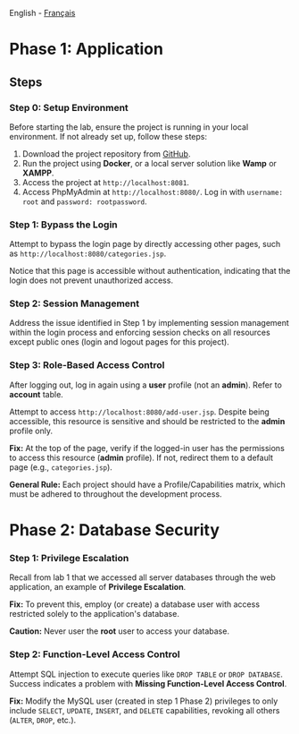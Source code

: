 English - [Français](https://github.com/nasri-lab/security-jsp/blob/main/labs/lab2-fr.md)

# Phase 1: Application 

## Steps

### Step 0: Setup Environment

Before starting the lab, ensure the project is running in your local environment. If not already set up, follow these steps:

1. Download the project repository from [GitHub](https://github.com/nasri-lab/security-jsp).
2. Run the project using **Docker**, or a local server solution like **Wamp** or **XAMPP**.
3. Access the project at `http://localhost:8081`.
4. Access PhpMyAdmin at `http://localhost:8080/`. Log in with `username: root` and `password: rootpassword`.

### Step 1: Bypass the Login

Attempt to bypass the login page by directly accessing other pages, such as `http://localhost:8080/categories.jsp`.

Notice that this page is accessible without authentication, indicating that the login does not prevent unauthorized access.

### Step 2: Session Management

Address the issue identified in Step 1 by implementing session management within the login process and enforcing session checks on all resources except public ones (login and logout pages for this project).

### Step 3: Role-Based Access Control

After logging out, log in again using a **user** profile (not an **admin**). Refer to **account** table.

Attempt to access `http://localhost:8080/add-user.jsp`. Despite being accessible, this resource is sensitive and should be restricted to the **admin** profile only.

**Fix:** At the top of the page, verify if the logged-in user has the permissions to access this resource (**admin** profile). If not, redirect them to a default page (e.g., `categories.jsp`).

**General Rule:** Each project should have a Profile/Capabilities matrix, which must be adhered to throughout the development process.

# Phase 2: Database Security

### Step 1: Privilege Escalation

Recall from lab 1 that we accessed all server databases through the web application, an example of **Privilege Escalation**.

**Fix:** To prevent this, employ (or create) a database user with access restricted solely to the application's database.

**Caution:** Never user the **root** user to access your database.

### Step 2: Function-Level Access Control

Attempt SQL injection to execute queries like `DROP TABLE` or `DROP DATABASE`. Success indicates a problem with **Missing Function-Level Access Control**.

**Fix:** Modify the MySQL user (created in step 1 Phase 2) privileges to only include `SELECT`, `UPDATE`, `INSERT`, and `DELETE` capabilities, revoking all others (`ALTER`, `DROP`, etc.).
